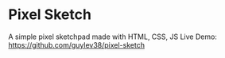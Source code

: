 # Pixel Sketch
A simple pixel sketchpad made with HTML, CSS, JS 
Live Demo: https://github.com/guylev38/pixel-sketch 

